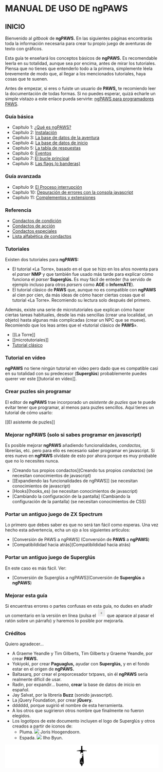 # MANUAL DE USO DE ngPAWS

## INICIO

Bienvenido al _gitbook_ de **ngPAWS.** En las siguientes páginas encontrarás toda la información necesaria para crear tu propio juego de aventuras de texto con gráficos.

Esta guía te enseñará los conceptos básicos de **ngPAWS.** Es recomendable leerla en su totalidad, aunque sea por encima, antes de mirar los tutoriales. Piensa que no tienes que entenderlo todo a la primera, simplemente léela brevemente de modo que, al llegar a los mencionados tutoriales, haya cosas que te suenen.

Antes de empezar, si eres o fuiste un usuario de **PAWS,** te recomiendo leer la documentación de todas formas. Si no puedes esperar, quizá echarle un simple vistazo a este enlace pueda servirte: [ngPAWS para programadores PAWS](/ngpaws-para-programadores-paws.md).

### Guía básica

* Capítulo 1: [¿Qué es ngPAWS?](/que-es-ngpaws.md)
* Capítulo 2: [Instalación](/instalacion.md)
* Capítulo 3: [La base de datos de la aventura](/la-base-de-datos-de-la-aventura.md)
* Capítulo 4: [La base de datos de inicio](/La-base-de-datos-de-inicio.md)
* Capítulo 5: [La tabla de respuestas](/La-tabla-de-respuestas.md)
* Capítulo 6: [Eventos](/Eventos.md)
* Capítulo 7: [El bucle principal](/El-bucle-principal.md)
* Capítulo 8: [Las flags \(o banderas\)](/Los-flags.md)

### Guía avanzada

* Capítulo 9: [El Proceso interrupción](/El-proceso-interrupción.md)
* Capítulo 10: [Depuración de errores con la consola javascript](/depuracion-de-errores-con-la-consola-javascript.md)
* Capítulo 11: [Complementos y extensiones](/Plugins-y-extensiones-de-ngPAWS.md)

### Referencia

* [Condactos de condición](/Condactos-condición.md)
* [Condactos de acción](/Condactos-acción.md)
* [Condactos especiales](https://github.com/Utodev/ngPAWS/wiki/Condactos-especiales) 
* [Lista alfabética de condactos](/Lista-alfabética-de-condactos.md)

### Tutoriales

Existen dos tutoriales para **ngPAWS:**

* El tutorial «La Torre», basado en el que se hizo en los años noventa para el _parser_ **NMP** y que también fue usado más tarde para explicar cómo funciona el _parser_ **Superglús.** Es muy fácil de enteder \(ha servido de ejemplo incluso para otros _parsers_ como **AGE** o **InformATE**\).
* El tutorial clásico de **PAWS** que, aunque no es compatible con **ngPAWS** al cien por cien, da más ideas de cómo hacer ciertas cosas que el tutorial «La Torre». Recomiendo su lectura solo después del primero.

Además, existe una serie de microtutoriales que explican cómo hacer ciertas tareas habituales, desde las más sencillas \(crear una localidad, un objeto\) hasta algunas más complicadas \(crear un NPC que se mueve\). Recomiendo que los leas antes que el «tutorial clásico de **PAWS**».

* \[\[La Torre\]\]
* \[\[microtutoriales\]\]
* [Tutorial clásico](https://cibersheep.gitbooks.io/paws-sistema-profesional-para-la-creacion-de-aven/content/escribiendo-una-aventura.html#el-guión-inicial)

### Tutorial en vídeo

**ngPAWS** no tiene ningún tutorial en vídeo pero dado que es compatible casi en su totalidad con su predecesor \(**Superglús**\) probablemente puedes querer ver este \[\[tutorial en vídeo\]\].

### Crear puzles sin programar

El editor de **ngPAWS** trae incorporado un _asistente de puzles_ que te puede evitar tener que programar, al menos para puzles sencillos. Aquí tienes un tutorial de cómo usarlo:

\[\[El asistente de puzles\]\]

### Mejorar **ngPAWS** \(solo si sabes programar en javascript\)

Es posible mejorar **ngPAWS** añadiendo funcionalidades, _condactos,_ librerías, etc. pero para ello es necesario saber programar en javascript. Si eres nuevo en **ngPAWS** olvídate de esto por ahora porque es muy probable que no lo necesites nunca.

* \[Creando tus propios condactos\]\(Creando tus propios _condactos_\) \(se necesitan conocimientos de javascript\)
* \[\[Expandiendo las funcionalidades de ngPAWS\]\] \(se necesitan conocimientos de javascript\)
* \[Hooks\]\(hooks\_es\) \(se necesitan conocimientos de javascript\)
* \[Cambiando la configuración de la pantalla\] \(Cambiando la configuración de la pantalla\) \(se necesitan conocimientos de CSS\)

### Portar un antiguo juego de ZX Spectrum

Lo primero que debes saber es que no será tan fácil como esperas. Una vez hecho esta advertencia, echa un ojo a los siguientes artículos:

* \[Conversión de PAWS a ngPAWS\] \(Conversión de **PAWS** a **ngPAWS**\)
* \[Compatibildidad hacia atrás\]\(Compatibildidad hacia atrás\)

### Portar un antiguo juego de Superglús

En este caso es más fácil. Ver:

* \[Conversión de Superglús a ngPAWS\]\(Conversión de **Superglús** a **ngPAWS**\)

### Mejorar esta guía

Si encuentras errores o partes confusas en esta guía, no dudes en añadir un comentario en la versión en línea \(pulsa el ![](/assets/maspetit.png) que aparace al pasar el ratón sobre un párrafo\) y haremos lo posible por mejorarla.

### Créditos

Quiero agradecer...

* A Graeme Yeandle y Tim Gilberts, Tim Gilberts y Graeme Yeandle, por crear **PAWS.**
* Yokiyoki, por crear **Paguaglus,** ayudar con **Superglús,** y en el fondo estar en el origen de **ngPAWS.**
* Baltasarq, por crear el preporcesador txtpaws, sin él **ngPAWS** sería realmente difícil de usar.
* Radin, por expandir... bueno, **crear** la base de datos de inicio en español.
* Jay Salvat, por la librería **Buzz** \(sonido javascript\).
* La jQuery Foundation, por crear **jQuery.**
* dddddd, porque sugirió el nombre de esta herramienta.
* A los otros que sugirieron otros nombre que finalmente no fueron elegidos.
* Los logotipos de este documento incluyen el logo de Superglús y otros creados a partir de iconos de:
  * Pluma. ![](https://mirrors.creativecommons.org/presskit/buttons/88x31/svg/by.svg) Joris Hoogendoorn.
  * Espada. ![](https://mirrors.creativecommons.org/presskit/buttons/88x31/svg/by.svg) Ilho Byun.

![](/assets/logo-header.svg)

